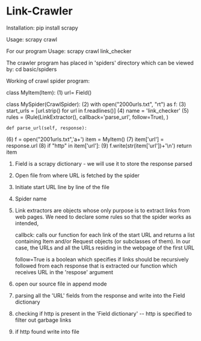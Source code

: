 # Link-Crawler
Installation: pip install scrapy

Usage: scrapy crawl <spider-name> 

For our program Usage: scrapy crawl link_checker

The crawler program has placed in 'spiders' directory which can be viewed by: cd basic/spiders

Working of crawl spider program:


class MyItem(Item):
(1)    url= Field()

class MySpider(CrawlSpider):
(2)    with open("2000urls.txt", "rt") as f:
(3)        start_urls = [url.strip() for url in f.readlines()]
(4)    name = 'link_checker'
(5)    rules = (Rule(LinkExtractor(), callback='parse_url', follow=True), )

    def parse_url(self, response):
(6)        f = open("2001urls.txt",'a+')
        item = MyItem()
(7)        item['url'] = response.url
(8)        if "http" in item['url']:
(9)            f.write(str(item['url'])+'\n')
        return item


1)  Field is a scrapy dictionary - we will use it to store the response parsed
2)  Open file from where URL is fetched by the spider
3)  Initiate start URL line by line of the file
4)  Spider name
5)  Link extractors are objects whose only purpose is to extract links from web pages. 
    We need to declare some rules so that the spider works as intended, 
    
    callbck:  calls our function for each link of the start URL and returns a list 
    containing Item and/or Request objects (or subclasses of them). In our case, 
    the URLs and all the URLs residing in the webpage of the first URL  
    
    follow=True is a boolean which specifies if links should be recursively followed 
    from each response that is extracted our function which receives URL in the 'respose' argument
                     
6)  open our source file in append mode
7)  parsing all the 'URL' fields from the response and write into the Field dictionary
8)  checking if http is present in the 'Field dictionary' -- http is specified to filter out garbage links 
9)  if http found write into file



